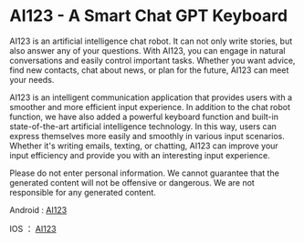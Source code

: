 
# AI123 - A Smart Chat GPT Keyboard

AI123 is an artificial intelligence chat robot. It can not only write stories, but also answer any of your questions. With AI123, you can engage in natural conversations and easily control important tasks. Whether you want advice, find new contacts, chat about news, or plan for the future, AI123 can meet your needs.

AI123 is an intelligent communication application that provides users with a smoother and more efficient input experience. In addition to the chat robot function, we have also added a powerful keyboard function and built-in state-of-the-art artificial intelligence technology. In this way, users can express themselves more easily and smoothly in various input scenarios. Whether it's writing emails, texting, or chatting, AI123 can improve your input efficiency and provide you with an interesting input experience.

Please do not enter personal information. We cannot guarantee that the generated content will not be offensive or dangerous. We are not responsible for any generated content.

Android : [AI123](https://play.google.com/store/apps/details?id=com.lv.chatgpt)

IOS ： [AI123](https://apps.apple.com/us/app/ai123/id6446168541)
